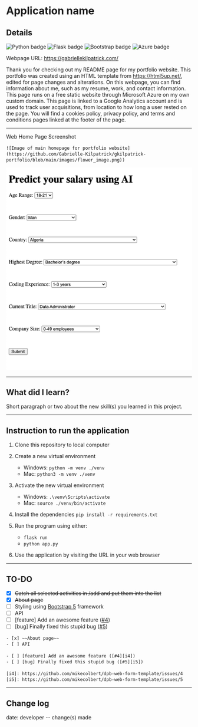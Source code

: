 # Application name
## Details
![Python badge](https://img.shields.io/badge/Python-3776AB?style=for-the-badge&logo=python&logoColor=white)
![Flask badge](https://img.shields.io/badge/Flask-000000?style=for-the-badge&logo=flask&logoColor=white)
![Bootstrap badge](https://img.shields.io/badge/Bootstrap-563D7C?style=for-the-badge&logo=bootstrap&logoColor=white)
![Azure badge](https://img.shields.io/badge/Microsoft_Azure-0089D6?style=for-the-badge&logo=microsoft-azure&logoColor=white)

Webpage URL: https://gabriellekilpatrick.com/

Thank you for checking out my README page for my portfolio website. This portfolio was created using an HTML template from https://html5up.net/, edited for page changes and alterations. On this webpage, you can find information about me, such as my resume, work, and contact information. This page runs on a free static website through Microsoft Azure on my own custom domain. This page is linked to a Google Analytics account and is used to track user acquisitions, from location to how long a user rested on the page. You will find a cookies policy, privacy policy, and terms and conditions pages linked at the footer of the page.

---

Web Home Page Screenshot
```
![Image of main homepage for portfolio website](https://github.com/Gabrielle-Kilpatrick/gkilpatrick-portfolio/blob/main/images/flower_image.png)) 
```

![Salary prediction home page](https://github.com/mikecolbert/README-template/blob/main/repo_assets/screenshot_index.png)

---

## What did I learn?
Short paragraph or two about the new skill(s) you learned in this project.  

---

## Instruction to run the application

1. Clone this repository to local computer

2. Create a new virtual environment

   - Windows: `python -m venv ./venv`
   - Mac: `python3 -m venv ./venv`

3. Activate the new virtual environment

   - Windows: `.\venv\Scripts\activate`
   - Mac: `source ./venv/bin/activate`

4. Install the dependencies `pip install -r requirements.txt`

5. Run the program using either:

   - `flask run`
   - `python app.py`

6. Use the application by visiting the URL in your web browser

---

## TO-DO
- [x] ~~Catch all selected activities in /add and put them into the list~~
- [x] ~~About page~~
- [ ] Styling using [Bootstrap 5](https://getbootstrap.com/docs/5.3/getting-started/introduction/) framework  
- [ ] API
- [ ] [feature] Add an awesome feature ([#4][i4])
- [ ] [bug] Finally fixed this stupid bug ([#5][i5])

[i4]: https://github.com/mikecolbert/dpb-web-form-template/issues/4
[i5]: https://github.com/mikecolbert/dpb-web-form-template/issues/5


```
- [x] ~~About page~~
- [ ] API

- [ ] [feature] Add an awesome feature ([#4][i4])
- [ ] [bug] Finally fixed this stupid bug ([#5][i5])

[i4]: https://github.com/mikecolbert/dpb-web-form-template/issues/4
[i5]: https://github.com/mikecolbert/dpb-web-form-template/issues/5

```

---

## Change log
date: developer -- change(s) made
